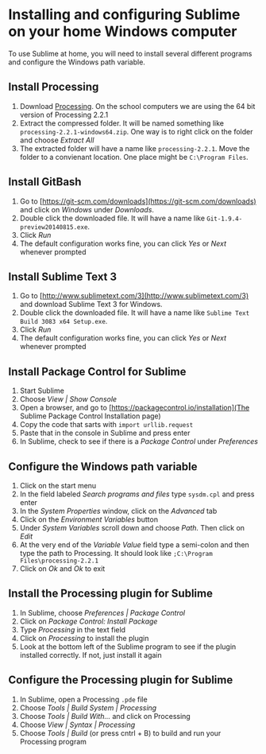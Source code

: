 Installing and configuring Sublime on your home Windows computer
=============================

To use Sublime at home, you will need to install several different programs and configure the Windows path variable.

Install Processing
------------------
1. Download [Processing](https://processing.org/download/?processing). On the school computers we are using the 64 bit version of Processing 2.2.1
2. Extract the compressed folder. It will be named something like `processing-2.2.1-windows64.zip`. One way is to right click on the folder and choose *Extract All*
3. The extracted folder will have a name like `processing-2.2.1`. Move the folder to a convienant location. One place might be `C:\Program Files`.

Install GitBash
---------------
1. Go to [https://git-scm.com/downloads](https://git-scm.com/downloads) and click on *Windows* under *Downloads*.
2. Double click the downloaded file. It will have a name like `Git-1.9.4-preview20140815.exe`.
3. Click *Run*
4. The default configuration works fine, you can click *Yes* or *Next* whenever prompted

Install Sublime Text 3
---------------
1. Go to [http://www.sublimetext.com/3](http://www.sublimetext.com/3) and download Sublime Text 3 for Windows. 
2. Double click the downloaded file. It will have a name like `Sublime Text Build 3083 x64 Setup.exe`.
3. Click *Run*
4. The default configuration works fine, you can click *Yes* or *Next* whenever prompted

Install Package Control for Sublime
---------------
1. Start Sublime
2. Choose *View | Show Console*
3. Open a browser, and go to [https://packagecontrol.io/installation](The Sublime Package Control Installation page)
4. Copy the code that sarts with `import urllib.request`
5. Paste that in the console in Sublime and press enter
6. In Sublime, check to see if there is a *Package Control* under *Preferences*

Configure the Windows path variable
---------------
1. Click on the start menu
2. In the field labeled *Search programs and files* type `sysdm.cpl` and press enter
3. In the *System Properties* window, click on the *Advanced* tab
4. Click on the *Environment Variables* button
5. Under *System Variables* scroll down and choose *Path.* Then click on *Edit*
6. At the very end of the *Variable Value* field type a semi-colon and then type the path to Processing. It should look like `;C:\Program Files\processing-2.2.1`
7. Click on *Ok* and *Ok* to exit


Install the Processing plugin for Sublime
---------------
1. In Sublime, choose *Preferences | Package Control*
2. Click on *Package Control: Install Package*
3. Type *Processing* in the text field
4. Click on *Processing* to install the plugin
5. Look at the bottom left of the Sublime program to see if the plugin installed correctly. If not, just install it again

Configure the Processing plugin for Sublime
---------------
1. In Sublime, open a Processing `.pde` file
2. Choose *Tools | Build System | Processing*
2. Choose *Tools | Build With...* and click on Processing
3. Choose *View | Syntax | Processing*
4. Choose *Tools | Build* (or press cntrl + B) to build and run your Processing program

